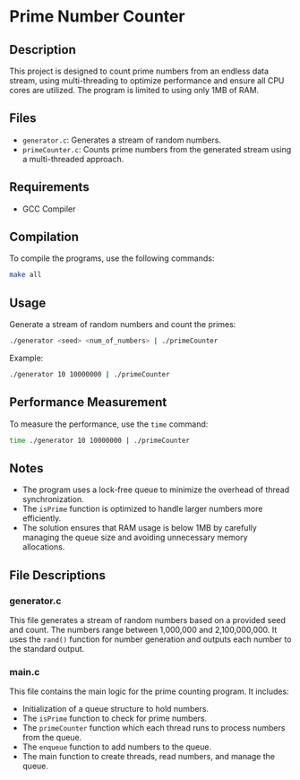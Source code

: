 
# Prime Number Counter

## Description
This project is designed to count prime numbers from an endless data stream, using multi-threading to optimize performance and ensure all CPU cores are utilized. The program is limited to using only 1MB of RAM.

## Files
- `generator.c`: Generates a stream of random numbers.
- `primeCounter.c`: Counts prime numbers from the generated stream using a multi-threaded approach.

## Requirements
- GCC Compiler

## Compilation
To compile the programs, use the following commands:
```bash
make all
```

## Usage
Generate a stream of random numbers and count the primes:
```bash
./generator <seed> <num_of_numbers> | ./primeCounter
```
Example:
```bash
./generator 10 10000000 | ./primeCounter
```

## Performance Measurement
To measure the performance, use the `time` command:
```bash
time ./generator 10 10000000 | ./primeCounter
```

## Notes
- The program uses a lock-free queue to minimize the overhead of thread synchronization.
- The `isPrime` function is optimized to handle larger numbers more efficiently.
- The solution ensures that RAM usage is below 1MB by carefully managing the queue size and avoiding unnecessary memory allocations.

## File Descriptions

### generator.c
This file generates a stream of random numbers based on a provided seed and count. The numbers range between 1,000,000 and 2,100,000,000. It uses the `rand()` function for number generation and outputs each number to the standard output.

### main.c
This file contains the main logic for the prime counting program. It includes:
- Initialization of a queue structure to hold numbers.
- The `isPrime` function to check for prime numbers.
- The `primeCounter` function which each thread runs to process numbers from the queue.
- The `enqueue` function to add numbers to the queue.
- The main function to create threads, read numbers, and manage the queue.
